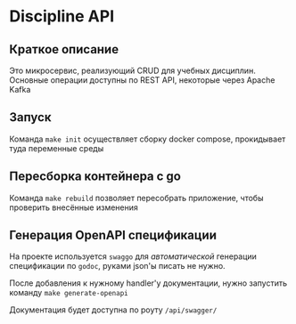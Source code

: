 # Discipline API
## Краткое описание
Это микросервис, реализующий CRUD для учебных дисциплин.
Основные операции доступны по REST API, некоторые через Apache Kafka
## Запуск
Команда
`make init` осуществляет сборку docker compose, прокидывает туда переменные среды
## Пересборка контейнера с go
Команда `make rebuild` позволяет пересобрать приложение, чтобы проверить внесённые изменения
## Генерация OpenAPI спецификации
На проекте используется `swaggo` для _автоматической_ генерации спецификации по `godoc`, руками json'ы писать не нужно.

После добавления к нужному handler'у документации, нужно запустить команду `make generate-openapi`

Документация будет доступна по роуту `/api/swagger/`
